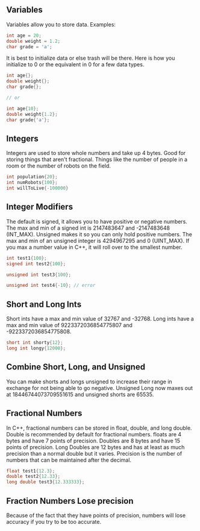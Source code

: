 ## Variables
Variables allow you to store data. Examples:
```C++
int age = 20;
double weight = 1.2;
char grade = 'a';
```

It is best to initialize data or else trash will be there. Here is how you initialize to 0 or the equivalent in 0 for a few data types.
```C++
int age{};
double weight{};
char grade{};

// or

int age{10};
double weight{1.2};
char grade{'a'};
```

## Integers
Integers are used to store whole numbers and take up 4 bytes. Good for storing things that aren't fractional. Things like the number of people in a room or the number of robots on the field.

```C++
int population{20};
int numRobots{100};
int willToLive{-100000}
```

## Integer Modifiers
The default is signed, it allows you to have positive or negative numbers. The max and min of a signed int is 2147483647 and -2147483648 (INT_MAX). Unsigned makes it so you can only hold positive numbers. The max and min of an unsigned integer is 4294967295 and 0 (UINT_MAX). If you max a number value in C++, it will roll over to the smallest number.
```C++
int test1{100};
signed int test2{100};

unsigned int test3{100};

unsigned int test4{-10}; // error
```

## Short and Long Ints
Short ints have a max and min value of 32767 and -32768. Long ints have a max and min value of 9223372036854775807 and -9223372036854775808.
```C++
short int shorty{12};
long int longy{12000};
```

## Combine Short, Long, and Unsigned
You can make shorts and longs unsigned to increase their range in exchange for not being able to go negative. Unsigned Long now maxes out at 18446744073709551615 and unsigned shorts are 65535.

## Fractional Numbers
In C++, fractional numbers can be stored in float, double, and long double. Double is recommended by default for fractional numbers. floats are 4 bytes and have 7 points of precision. Doubles are 8 bytes and have 15 points of precision. Long Doubles are 12 bytes and has at least as much precision than a normal double but it varies. Precision is the number of numbers that can be maintained after the decimal.
```C++
float test1{12.3};
double test2{12.33};
long double test3{12.333333};
```

## Fraction Numbers Lose precision
Because of the fact that they have points of precision, numbers will lose accuracy if you try to be too accurate.